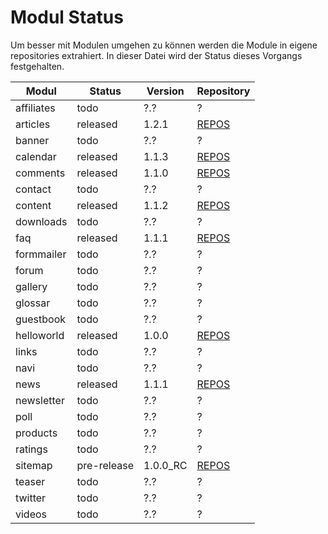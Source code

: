 # Modul Status

Um besser mit Modulen umgehen zu können werden die Module in eigene repositories extrahiert. In dieser Datei wird der Status dieses Vorgangs festgehalten.

|Modul|Status|Version|Repository|
|---|---|---|---|
|affiliates|todo|?.?|?|
|articles|released|1.2.1|[REPOS](https://github.com/Tropby/open-apexx-articles)|
|banner|todo|?.?|?|
|calendar|released|1.1.3|[REPOS](https://github.com/Tropby/open-apexx-calendar)|
|comments|released|1.1.0|[REPOS](https://github.com/Tropby/open-apexx-comments)|
|contact|todo|?.?|?|
|content|released|1.1.2|[REPOS](https://github.com/Tropby/open-apexx-content)|
|downloads|todo|?.?|?|
|faq|released|1.1.1|[REPOS](https://github.com/Tropby/open-apexx-faq)|
|formmailer|todo|?.?|?|
|forum|todo|?.?|?|
|gallery|todo|?.?|?|
|glossar|todo|?.?|?|
|guestbook|todo|?.?|?|
|helloworld|released|1.0.0|[REPOS](https://github.com/Tropby/open-apexx-helloworld)|
|links|todo|?.?|?|
|navi|todo|?.?|?|
|news|released|1.1.1|[REPOS](https://github.com/Tropby/open-apexx-news)|
|newsletter|todo|?.?|?|
|poll|todo|?.?|?|
|products|todo|?.?|?|
|ratings|todo|?.?|?|
|sitemap|pre-release|1.0.0_RC|[REPOS](https://github.com/Tropby/open-apexx-sitemap)|
|teaser|todo|?.?|?|
|twitter|todo|?.?|?|
|videos|todo|?.?|?|
